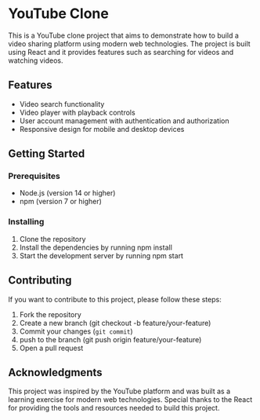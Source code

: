 # YouTube Clone
This is a YouTube clone project that aims to demonstrate how to build a video sharing platform using modern web technologies. The project is built using React and it provides features such as searching for videos and watching videos.

## Features
* Video search functionality
* Video player with playback controls
* User account management with authentication and authorization
* Responsive design for mobile and desktop devices
## Getting Started
### Prerequisites
* Node.js (version 14 or higher)
* npm (version 7 or higher)
### Installing
1. Clone the repository
2. Install the dependencies by running npm install
3. Start the development server by running npm start
## Contributing
If you want to contribute to this project, please follow these steps:

1. Fork the repository
2. Create a new branch (git checkout -b feature/your-feature)
3. Commit your changes (`git commit`)
4. push to the branch (git push origin feature/your-feature)
5. Open a pull request


## Acknowledgments
This project was inspired by the YouTube platform and was built as a learning exercise for modern web technologies. Special thanks to the React for providing the tools and resources needed to build this project.
